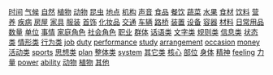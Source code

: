 [时间](/pages/-时间.md) [气候](/pages/-气候.md) [自然](/pages/-自然.md) [植物](/pages/-植物.md) [动物](/pages/-动物.md) [昆虫](/pages/-昆虫.md) [地点](/pages/-地点.md) [机构](/pages/-机构.md) [声音](/pages/-声音.md) [食品](/pages/-食品.md) [餐饮](/pages/-餐饮.md) [蔬菜](/pages/-蔬菜.md) [水果](/pages/-水果.md) [食材](/pages/-食材.md) [饮料](/pages/-饮料.md) [营养](/pages/-营养.md) [疾病](/pages/-疾病.md) [房屋](/pages/-房屋.md) [家具](/pages/-家具.md) [服装](/pages/-服装.md) [首饰](/pages/-首饰.md) [化妆品](/pages/-化妆品.md) [交通](/pages/-交通.md) [车辆](/pages/-车辆.md) [路桥](/pages/-路桥.md) [装置](/pages/-装置.md) [设备](/pages/-设备.md) [容器](/pages/-容器.md) [材料](/pages/-材料.md) [日常用品](/pages/-日常用品.md) [数量](/pages/-数量.md) [单位](/pages/-单位.md) [事情](/pages/-事情.md) [家庭角色](/pages/-家庭角色.md) [社会角色](/pages/-社会角色.md) [职业](/pages/-职业.md) [群体](/pages/-群体.md) [话语类](/pages/-话语类.md) [文字类](/pages/-文字类.md) [规则类](/pages/-规则类.md) [信息类](/pages/-信息类.md) [状态类](/pages/-状态类.md) [情形类](/pages/-情形类.md) [行为类](/pages/-行为类.md) [job](/pages/-job.md) [duty](/pages/-duty.md) [performance](/pages/-performance.md) [study](/pages/-study.md) [arrangement](/pages/-arrangement.md) [occasion](/pages/-occasion.md) [money](/pages/-money.md) [活动类](/pages/-活动类.md) [sports](/pages/-sports.md) [思想类](/pages/-思想类.md) [plan](/pages/-plan.md) [整体类](/pages/-整体类.md) [system](/pages/-system.md) [其它类](/pages/-其它类.md) [核心](/pages/-核心.md) [部位](/pages/-部位.md) [身体](/pages/-身体.md) [精神](/pages/-精神.md) [feeling](/pages/-feeling.md) [力量](/pages/-力量.md) [power](/pages/-power.md) [ability](/pages/-ability.md) [动物](/pages/-动物.md) [植物](/pages/-植物.md) [其他](/pages/-其他.md)